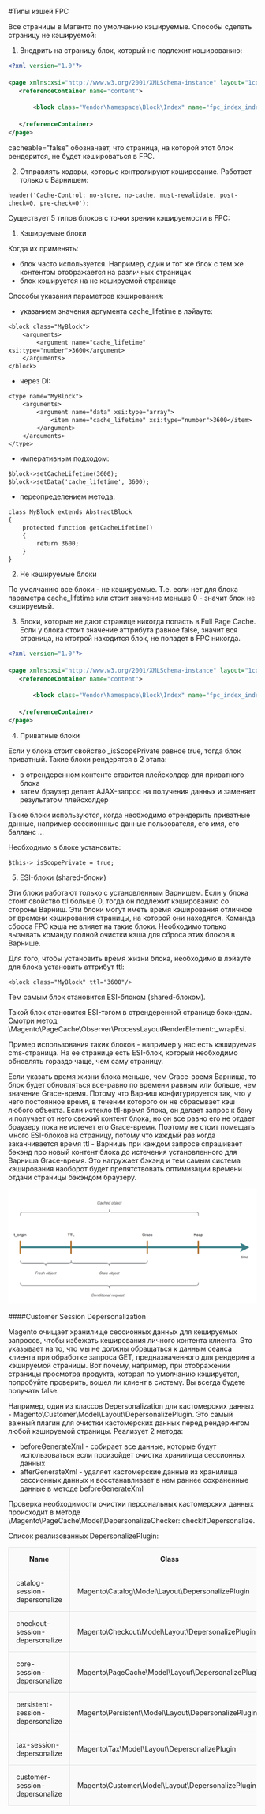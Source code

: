 #Типы кэшей FPC

Все страницы в Магенто по умолчанию кэшируемые. Способы сделать страницу не кэшируемой:

1. Внедрить на страницу блок, который не подлежит кэшированию:

```xml
<?xml version="1.0"?>

<page xmlns:xsi="http://www.w3.org/2001/XMLSchema-instance" layout="1column" xsi:noNamespaceSchemaLocation="urn:magento:framework:View/Layout/etc/page_configuration.xsd">
   <referenceContainer name="content">

       <block class="Vendor\Namespace\Block\Index" name="fpc_index_index" template="Vendor_Namespace::index.phtml" cacheable="false"/>

   </referenceContainer>
</page>
```

cacheable="false" обозначает, что страница, на которой этот блок рендерится, не будет кэшироваться в FPC. 

2. Отправлять хэдэры, которые контролируют кэширование. Работает только с Варнишем:

```
header('Cache-Control: no-store, no-cache, must-revalidate, post-check=0, pre-check=0');
```

Существует 5 типов блоков с точки зрения кэшируемости в FPC:

1. Кэшируемые блоки

Когда их применять:

- блок часто используется. Например, один и тот же блок с тем же контентом отображается на различных страницах
- блок кэшируется на не кэшируемой странице

Способы указания параметров кэширования:

- указанием значения аргумента cache_lifetime в лэйауте:

```
<block class="MyBlock">
    <arguments>
        <argument name="cache_lifetime" xsi:type="number">3600</argument>
    </arguments>
</block>
```

- через DI:

```
<type name="MyBlock">
    <arguments>
        <argument name="data" xsi:type="array">
            <item name="cache_lifetime" xsi:type="number">3600</item>
        </argument>
    </arguments>
</type>
```

- императивным подходом:

```
$block->setCacheLifetime(3600);
$block->setData('cache_lifetime', 3600);
```

- переопределением метода:

```
class MyBlock extends AbstractBlock
{
    protected function getCacheLifetime()
    {
        return 3600;
    }
}
```

2. Не кэшируемые блоки

По умолчанию все блоки - не кэшируемые. Т.е. если нет для блока параметра cache_lifetime или стоит значение меньше 0 - значит блок не кэшируемый.

3. Блоки, которые не дают странице никогда попасть в Full Page Cache. Если у блока стоит значение аттрибута равное false, значит вся страница, на ктотрой находится блок, не попадет в FPC никогда.

```xml
<?xml version="1.0"?>

<page xmlns:xsi="http://www.w3.org/2001/XMLSchema-instance" layout="1column" xsi:noNamespaceSchemaLocation="urn:magento:framework:View/Layout/etc/page_configuration.xsd">
   <referenceContainer name="content">

       <block class="Vendor\Namespace\Block\Index" name="fpc_index_index" template="Vendor_Namespace::index.phtml" cacheable="false"/>

   </referenceContainer>
</page>
```

4. Приватные блоки

Если у блока стоит свойство _isScopePrivate равное true, тогда блок приватный. Такие блоки рендерятся в 2 этапа:

- в отрендеренном контенте ставится плейсхолдер для приватного блока
- затем браузер делает AJAX-запрос на получения данных и заменяет результатом плейсхолдер

Такие блоки используются, когда необходимо отрендерить приватные данные, например сессионнные данные пользователя, его имя, его балланс ...

Необходимо в блоке установить:

```
$this->_isScopePrivate = true;
```

5. ESI-блоки (shared-блоки)

Эти блоки работают только с установленным Варнишем. Если у блока стоит свойство ttl больше 0, тогда он подлежит кэшированию со стороны Варниш.
Эти блоки могут иметь время кэширования отличное от времени кэширования страницы, на которой они находятся. 
Команда сброса FPC кэша не влияет на такие блоки. Необходимо только вызывать команду полной очистки кэша для сброса этих блоков в Варнише.

Для того, чтобы установить время жизни блока, необходимо в лэйауте для блока установить аттрибут ttl:

```
<block class="MyBlock" ttl="3600"/>
```
Тем самым блок становится ESI-блоком (shared-блоком).

Такой блок становится ESI-тэгом в отрендеренной странице бэкэндом. Смотри метод \Magento\PageCache\Observer\ProcessLayoutRenderElement::_wrapEsi.

Пример использования таких блоков - например у нас есть кэшируемая cms-страница. На ее странице есть ESI-блок, который необходимо обновлять гораздо чаще, чем саму страницу.

Если указать время жизни блока меньше, чем Grace-время Варниша, то блок будет обновляться все-равно по времени равным или больше, чем значение Grace-время. Потому что Варниш конфигурируется так, что у него постоянное время, в течении которого он не сбрасывает кэш любого объекта.
Если истекло ttl-время блока, он делает запрос к бэку и получает от него свежий контент блока, но он все равно его не отдает браузеру пока не истечет его Grace-время. 
Поэтому не стоит помещать много ESI-блоков на страницу, потому что каждый раз когда заканчивается время ttl - Варнишь при каждом запросе спрашивает бэкэнд про новый контент блока до истечения установленного для Варниша Grace-время. Это нагружает бэкэнд и тем самым система кэширования наоборот будет препятствовать оптимизации времени отдачи страницы бэкэндом браузеру.

![alt text](pictures/object_lifetime.png)

####Customer Session Depersonalization

Magento очищает хранилище сессионных данных для кешируемых запросов, чтобы избежать кеширования личного контента клиента. Это указывает на то, что мы не должны обращаться к данным сеанса клиента при обработке запроса 
GET, предназначенного для рендеринга кэшируемой страницы. 
Вот почему, например, при отображении страницы просмотра продукта, которая по умолчанию кэшируется, попробуйте проверить, вошел ли клиент в систему. Вы всегда будете получать false.

Например, один из классов Depersonalization для кастомерских данных - Magento\Customer\Model\Layout\DepersonalizePlugin. 
Это самый важный плагин для очистки кастомерских данных перед рендерингом любой кэшируемой страницы. Реализует 2 метода:
- beforeGenerateXml - собирает все данные, которые будут использоваться если произойдет очистка хранилища сессионных данных
- afterGenerateXml - удаляет кастомерские данные из хранилища сессионных данных и восстанавливает в нем раннее сохраненные данные в методе beforeGenerateXml

Проверка необходимости очистки персональных кастомерских данных происходит в методе \Magento\PageCache\Model\DepersonalizeChecker::checkIfDepersonalize.

Список реализованных DepersonalizePlugin:


<table>
<tbody>
<tr>
<th style="padding: 15px; border: 1px solid #e0e1e2; background: #fafafa;">Name</th>
<th style="padding: 15px; border: 1px solid #e0e1e2; background: #fafafa;">Class</th>
</tr>
<tr>
<td style="padding: 15px; border: 1px solid #e0e1e2; background: #fafafa;">catalog-session-depersonalize</td>
<td style="padding: 15px; border: 1px solid #e0e1e2; background: #fafafa;">Magento\Catalog\Model\Layout\DepersonalizePlugin</td>
</tr>
<tr>
<td style="padding: 15px; border: 1px solid #e0e1e2; background: #fafafa;">checkout-session-depersonalize</td>
<td style="padding: 15px; border: 1px solid #e0e1e2; background: #fafafa;">Magento\Checkout\Model\Layout\DepersonalizePlugin</td>
</tr>
<tr>
<td style="padding: 15px; border: 1px solid #e0e1e2; background: #fafafa;">core-session-depersonalize</td>
<td style="padding: 15px; border: 1px solid #e0e1e2; background: #fafafa;">Magento\PageCache\Model\Layout\DepersonalizePlugin</td>
</tr>
<tr>
<td style="padding: 15px; border: 1px solid #e0e1e2; background: #fafafa;">persistent-session-depersonalize</td>
<td style="padding: 15px; border: 1px solid #e0e1e2; background: #fafafa;">Magento\Persistent\Model\Layout\DepersonalizePlugin</td>
</tr>
<tr>
<td style="padding: 15px; border: 1px solid #e0e1e2; background: #fafafa;">tax-session-depersonalize</td>
<td style="padding: 15px; border: 1px solid #e0e1e2; background: #fafafa;">Magento\Tax\Model\Layout\DepersonalizePlugin</td>
</tr>
<tr>
<td style="padding: 15px; border: 1px solid #e0e1e2; background: #fafafa;">customer-session-depersonalize</td>
<td style="padding: 15px; border: 1px solid #e0e1e2; background: #fafafa;">Magento\Customer\Model\Layout\DepersonalizePlugin</td>
</tr>
</tbody>
</table>

